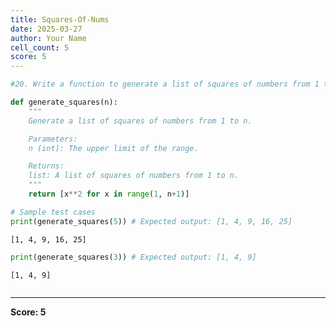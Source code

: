 ```yaml
---
title: Squares-Of-Nums
date: 2025-03-27
author: Your Name
cell_count: 5
score: 5
---
```


```python
#20. Write a function to generate a list of squares of numbers from 1 to n.
```


```python
def generate_squares(n):
    """
    Generate a list of squares of numbers from 1 to n.

    Parameters:
    n (int): The upper limit of the range.

    Returns:
    list: A list of squares of numbers from 1 to n.
    """
    return [x**2 for x in range(1, n+1)]
```


```python
# Sample test cases
print(generate_squares(5)) # Expected output: [1, 4, 9, 16, 25]
```

    [1, 4, 9, 16, 25]



```python
print(generate_squares(3)) # Expected output: [1, 4, 9]
```

    [1, 4, 9]



```python

```


---
**Score: 5**
